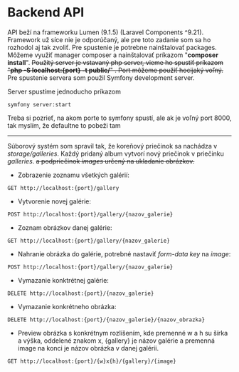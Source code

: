 # Backend API
API beží na frameworku Lumen (9.1.5) (Laravel Components ^9.21). Framework už síce
nie je odporúčaný, ale pre toto zadanie som sa ho rozhodol aj tak zvoliť.
Pre spustenie je potrebne nainštalovať packages. Môžeme využiť manager composer
a nainštalovať príkazom "**composer install**". ~~Použitý server je vstavaný php server, 
vieme ho spustiť príkazom "**php -S localhost:{port} -t public/**" . Port môžeme použiť 
hocijaký voľný.~~ Pre spustenie servera som použil Symfony development server.

Server spustíme jednoducho príkazom
```
symfony server:start
```
Treba si pozrieť, na akom porte to symfony spustí, ale ak je voľný port 8000, tak myslím, že defaultne to pobeži tam

---
Súborový systém som spravil tak, že koreňový priečinok sa nachádza v 
*storage/galleries*. Každý pridaný album vytvorí nový priečinok v priečinku *galleries*.
~~a podpriečinok *images* určený na ukladanie obrázkov.~~

- Zobrazenie zoznamu všetkých galérií:
```shell
GET http://localhost:{port}/gallery
```

- Vytvorenie novej galérie:  
```shell
POST http://localhost:{port}/gallery/{nazov_galerie}
```

- Zoznam obrázkov danej galérie:
```shell
GET http://localhost:{port}/gallery/{nazov_galerie}
```

- Nahranie obrázka do galérie, potrebné nastaviť *form-data key* na *image*:


```shell
POST http://localhost:{port}/gallery/{nazov_galerie}
```

- Vymazanie konktrétnej galérie:
```shell
DELETE http://localhost:{port}/{nazov_galerie}
```

- Vymazanie konkrétneho obrázka:
```shell
DELETE http://localhost:{port}/{nazov_galerie}/{nazov_obrazka}
```

- Preview obrázka s konkrétnym rozlíšením, kde premenné w a h su šírka a výška, oddelené znakom x, {gallery} je názov galérie a premenná image na konci
je názov obrázka v danej galérii.
```shell
GET http://localhost:{port}/{w}x{h}/{gallery}/{image}
```
